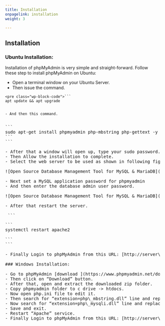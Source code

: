 ```yaml
---
title: Installation
onpagelink: installation
weight: 3

---
```


Installation
------------

### Ubuntu Installation:

Installation of phpMyAdmin is very simple and straight-forward. Follow these step to install phpMyAdmin on Ubuntu:

- Open a terminal window on your Ubuntu Server.
- Then issue the command.
 
 ```
<pre class="wp-block-code">```
apt update && apt upgrade
```
```

- And then this command.
 
 ```
<pre class="wp-block-code">```
sudo apt-get install phpmyadmin php-mbstring php-gettext -y
```
```

- After that a window will open up, type your sudo password.
- Then Allow the installation to complete.
- Select the web server to be used as shown in following figure
 
![Open Source Database Management Tool for MySQL & MariaDB](/images/phpmyadmin_installation_steps.png "Open Source Database Management Tool for MySQL & MariaDB")

- Next set a MySQL application password for phpmyadmin
- And then enter the database admin user password.
 
![Open Source Database Management Tool for MySQL & MariaDB](/images/phpmyadmin_installation_steps_2.png "Open Source Database Management Tool for MySQL & MariaDB")

- After that restart the server.
 
 ```
<pre class="wp-block-code">```
systemctl restart apache2

```
```

- Finally Login to phpMyAdmin from this URL: [http://server\_ip/phpmyadmin](http://server_ip/phpmyadmin)
 
### Windows Installation:

- Go to phpMyAdmin [download ](https://www.phpmyadmin.net/downloads/)[page](https://www.phpmyadmin.net/downloads/).
- Then click on “Download” button.
- After that, open and extract the downloaded zip folder.
- Copy phpmyadmin folder to c drive -&gt; htdocs.
- Now open php.ini file to edit it.
- Then search for “extension=php\_mbstring.dll” line and replace “;” from the start.
- Now search for “extension=php\_mysqli.dll” line and replace “;” from the start.
- Save and exit.
- Restart “Apache” service.
- Finally Login to phpMyAdmin from this URL: [http://server\_ip/phpmyadmin](http://server_ip/phpmyadmin)
 